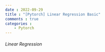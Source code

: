 ```yaml
---
date : 2022-09-29
title : "[Pytorch] Linear Regression Basic"
comments : true
categories :
    - Pytorch
---
```


###### Linear Regression